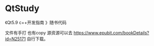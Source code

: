 # QtStudy

《Qt5.9 c++开发指南 》随书代码

文件有手打 也有copy 源资源可以去 https://www.epubit.com/bookDetails?id=N25171 自行下载。

 